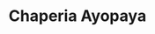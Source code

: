 ---
title: "Chaperia Ayopaya"
url: /villa-tunari/chaperia-ayopaya/
shop: reparación de automóviles
---